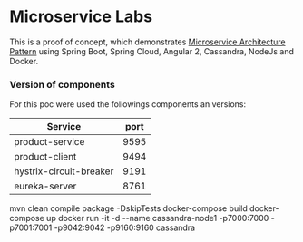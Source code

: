 Microservice Labs
=================
This is a proof of concept, which demonstrates [Microservice Architecture Pattern](http://martinfowler.com/microservices/) using Spring Boot, Spring Cloud, Angular 2, Cassandra, NodeJs and Docker.

### Version of components
For this poc were used the followings components an versions:



Service | port
------- | ----
product-service         | 9595
product-client          | 9494
hystrix-circuit-breaker | 9191
eureka-server           | 8761


mvn clean compile package -DskipTests
docker-compose build
docker-compose up
docker run -it -d --name cassandra-node1 -p7000:7000 -p7001:7001 -p9042:9042 -p9160:9160 cassandra
